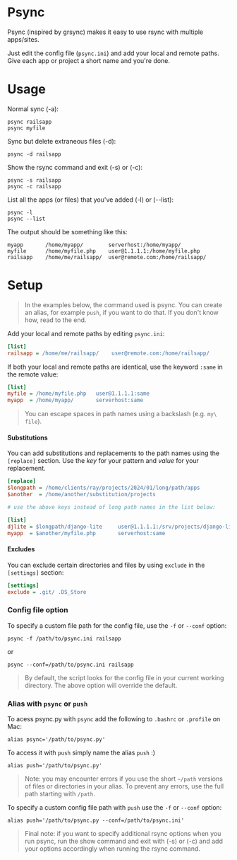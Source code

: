 Psync
==
Psync (inspired by grsync) makes it easy to use rsync with multiple apps/sites. 

Just edit  the config file (`psync.ini`) and add your local and remote paths. 
Give each app or project a short name and you're done.

Usage
==
Normal sync (-a):

    psync railsapp
    psync myfile

Sync but delete extraneous files (-d):

    psync -d railsapp
    
Show the rsync command and exit (-s) or (-c):

    psync -s railsapp
    psync -c railsapp

List all the apps (or files) that you've added (-l) or (--list):

    psync -l
    psync --list
    
The output should be something like this:
    
    myapp       /home/myapp/        serverhost:/home/myapp/
    myfile      /home/myfile.php    user@1.1.1.1:/home/myfile.php
    railsapp    /home/me/railsapp/  user@remote.com:/home/railsapp/

Setup
==
> In the examples below, the command used is psync. You can create an alias, for example `push`, if you want to do that. If you don't know how, read to the end.

Add your local and remote paths by editing `psync.ini`:

```ini
[list]
railsapp = /home/me/railsapp/    user@remote.com:/home/railsapp/
```

If both your local and remote paths are identical, use the keyword `:same` in the remote value:

```ini
[list]
myfile = /home/myfile.php   user@1.1.1.1:same
myapp  = /home/myapp/       serverhost:same
```
> You can escape spaces in path names using a backslash (e.g. `my\ file`).

#### Substitutions

You can add substitutions and replacements to the path names using the `[replace]` section. Use the *key* for your pattern and *value* for your replacement.

```ini
[replace]
$longpath = /home/clients/ray/projects/2024/01/long/path/apps
$another  = /home/another/substitution/projects

# use the above keys instead of long path names in the list below:

[list]
djlite = $longpath/django-lite     user@1.1.1.1:/srv/projects/django-lite
myapp  = $another/myfile.php       serverhost:same
```

#### Excludes

You can exclude certain directories and files by using `exclude` in the `[settings]` section:

```ini
[settings]
exclude = .git/ .DS_Store
```


### Config file option

To specify a custom file path for the config file, use the `-f` or `--conf` option:

    psync -f /path/to/psync.ini railsapp
    
or
    
    psync --conf=/path/to/psync.ini railsapp

> By default, the script looks for the config file in your current working directory. The above option will override the default.


### Alias with `psync` or `push`

To acess psync.py with `psync` add the following to `.bashrc` or `.profile` on Mac:

    alias psync='/path/to/psync.py'

To access it with `push` simply name the alias `push` :)

    alias push='/path/to/psync.py'

> Note: you may encounter errors if you use the short `~/path` versions of files or directories in your alias. To prevent any errors, use the full path starting with `/path`.
    
To specify a custom config file path with `push` use the `-f` or `--conf` option:

    alias push='/path/to/psync.py --conf=/path/to/psync.ini'

> Final note: if you want to specify additional rsync options when you run psync, run the show command and exit with (-s) or (-c) and add your options accordingly when running the rsync command.
